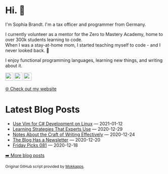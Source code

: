 <h1>Hi. 👋</h1>
<p>I'm Sophia Brandt. I'm a tax officer and programmer from Germany.</p>
<p>I currently volunteer as a mentor for the Zero to Mastery Academy, home to over 300k students learning to code.<br>
When I was a stay-at-home mom, I started teaching myself to code - and I never looked back. 💜</p>
<p>I enjoy functional programming languages, learning new things, and writing about it.</p>
<p><a href="https://www.twitter.com/hisophiabrandt"><img src="https://img.shields.io/badge/twitter-%231DA1F2.svg?&style=for-the-badge&logo=twitter&logoColor=white" height=25></a> <a href="https://www.linkedin.com/in/sophiabrandt"><img src="https://img.shields.io/badge/linkedin-%230077B5.svg?&style=for-the-badge&logo=linkedin&logoColor=white" height=25></a> <a href="https://dev.to/sophiabrandt"><img src="https://img.shields.io/badge/DEV.TO-%230A0A0A.svg?&style=for-the-badge&logo=dev-dot-to&logoColor=white" height=25></a></p>
<p><a href="https://www.sophiabrandt.com">🌐 Check out my website</a></p>
<h1>Latest Blog Posts</h1>
  <ul>
    <li><a href=https://www.rockyourcode.com/use-vim-for-c-sharp-development-on-linux/>Use Vim for C# Development on Linux</a> — 2021-01-12</li><li><a href=https://www.rockyourcode.com/learning-strategies-that-experts-use/>Learning Strategies That Experts Use</a> — 2020-12-29</li><li><a href=https://www.rockyourcode.com/notes-about-the-craft-of-writing-effectively/>Notes About the Craft of Writing Effectively</a> — 2020-12-24</li><li><a href=https://www.rockyourcode.com/the-blog-has-a-newsletter/>The Blog Has a Newsletter</a> — 2020-12-20</li><li><a href=https://www.rockyourcode.com/friday-picks-081/>Friday Picks 081</a> — 2020-12-18</li>
  </ul>
<p><a href="https://www.rockyourcode.com">➡️ More blog posts</a></p>
<p><small>Original GitHub script provided by <a href="https://github.com/Mokkapps">Mokkapps</a>.</small></p>
